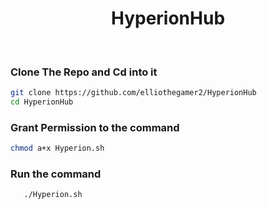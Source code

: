 <h1 align="center">
   HyperionHub        
</h1>
</br>

### Clone The Repo and Cd into it

 ```bash
 git clone https://github.com/elliothegamer2/HyperionHub
 cd HyperionHub
 ```

### Grant Permission to the command

```bash
chmod a+x Hyperion.sh
```

### Run the command

```bash
   ./Hyperion.sh
```
